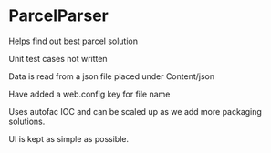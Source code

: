 # ParcelParser
Helps find out best parcel solution

Unit test cases not written

Data is read from a json file placed under Content/json

Have added a web.config key for file name

Uses autofac IOC and can be scaled up as we add more packaging solutions.

UI is kept as simple as possible.

